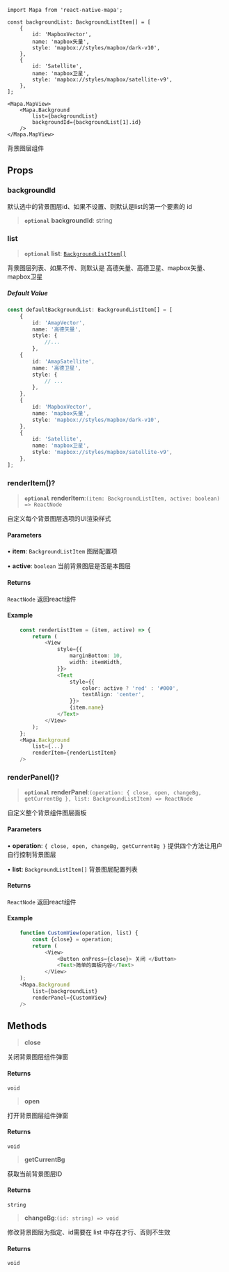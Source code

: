 ```tsx
import Mapa from 'react-native-mapa';

const backgroundList: BackgroundListItem[] = [
    {
        id: 'MapboxVector',
        name: 'mapbox矢量',
        style: 'mapbox://styles/mapbox/dark-v10',
    },
    {
        id: 'Satellite',
        name: 'mapbox卫星',
        style: 'mapbox://styles/mapbox/satellite-v9',
    },
];

<Mapa.MapView>
    <Mapa.Background
        list={backgroundList}
        backgroundId={backgroundList[1].id}
    />
</Mapa.MapView>
```

背景图层组件

## Props

### backgroundId
默认选中的背景图层id、如果不设置、则默认是list的第一个要素的 id

> **`optional`** **backgroundId**: string


### list

> **`optional`** **list**: [`BackgroundListItem[]`](BackgroundListItem.md)

背景图层列表、如果不传、则默认是 高德矢量、高德卫星、mapbox矢量、mapbox卫星

##### Default Value

```ts
const defaultBackgroundList: BackgroundListItem[] = [
    {
        id: 'AmapVector',
        name: '高德矢量',
        style: {
            //...    
        },
    {
        id: 'AmapSatellite',
        name: '高德卫星',
        style: {
            // ...
        },
    },
    {
        id: 'MapboxVector',
        name: 'mapbox矢量',
        style: 'mapbox://styles/mapbox/dark-v10',
    },
    {
        id: 'Satellite',
        name: 'mapbox卫星',
        style: 'mapbox://styles/mapbox/satellite-v9',
    },
];
```



### renderItem()?

> **`optional`** **renderItem**:`(item: BackgroundListItem, active: boolean) => ReactNode`

自定义每个背景图层选项的UI渲染样式

#### Parameters

• **item**: `BackgroundListItem` 图层配置项

• **active**: `boolean` 当前背景图层是否是本图层

#### Returns

`ReactNode` 返回react组件

#### Example
```ts
    const renderListItem = (item, active) => {
        return (
            <View
                style={{
                    marginBottom: 10,
                    width: itemWidth,
                }}>
                <Text
                    style={{
                        color: active ? 'red' : '#000',
                        textAlign: 'center',
                    }}>
                    {item.name}
                </Text>
            </View>
        );
    };
    <Mapa.Background
        list={...}
        renderItem={renderListItem}
    />

```


### renderPanel()?

> **`optional`** **renderPanel**:`(operation: { close, open, changeBg, getCurrentBg }, list: BackgroundListItem) => ReactNode`

自定义整个背景组件图层面板

#### Parameters

• **operation**: `{ close, open, changeBg, getCurrentBg }` 提供四个方法让用户自行控制背景图层

• **list**: `BackgroundListItem[]` 背景图层配置列表

#### Returns

`ReactNode` 返回react组件

#### Example
```ts
    function CustomView(operation, list) {
        const {close} = operation;
        return (
            <View>
                <Button onPress={close}> 关闭 </Button>
                <Text>简单的面板内容</Text>
            </View>
    );
    <Mapa.Background
        list={backgroundList}
        renderPanel={CustomView}
    />

```


## Methods

> **close**

关闭背景图层组件弹窗

#### Returns

`void` 

> **open**

打开背景图层组件弹窗

#### Returns

`void` 

> **getCurrentBg**

获取当前背景图层ID

#### Returns

`string` 

> **changeBg**:`(id: string) => void`

修改背景图层为指定、id需要在 list 中存在才行、否则不生效

#### Returns

`void` 
